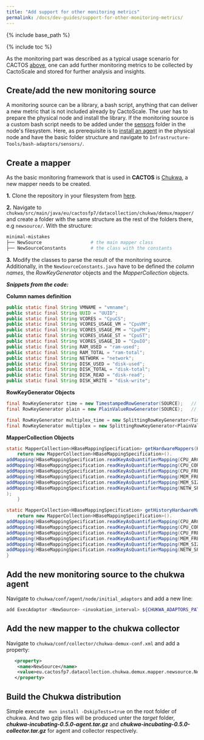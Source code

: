 ```yaml
---
title: "Add support for other monitoring metrics"
permalink: /docs/dev-guides/support-for-other-monitoring-metrics/
---
```


{% include base_path %}

{% include toc %}

As the monitoring part was described as a typical usage scenario for CACTOS [above](https://cactos.github.io/docs/scenarios/monitoring-only/), one can add further monitoring metrics to be collected by CactoScale and stored for further analysis and insights. 


## Create/add the new monitoring source
A monitoring source can be a library, a bash script, anything that can deliver a new metric that is not included already by CactoScale. The user has to prepare the physical node and install the library. If the monitoring source is a custom bash script needs to be added under the [sensors](https://github.com/cactos/Infrastructure-Tools/tree/master/bash-adaptors/sensors) folder in the node's filesystem. Here, as prerequisite is to [install an agent](https://cactos.github.io/docs/installation-guides/installation-of-cactoscale/) in the physical node and have the basic folder structure and navigate to `Infrastructure-Tools/bash-adaptors/sensors/`.

## Create a mapper
As the basic monitoring framework that is used in **CACTOS** is [Chukwa](https://github.com/cactos/chukwa/tree/chukwa4cactos), a new mapper needs to be created.

**1.** Clone the repository in your filesystem from [here](https://github.com/cactos/chukwa/tree/chukwa4cactos).

**2.** Navigate to `chukwa/src/main/java/eu/cactosfp7/datacollection/chukwa/demux/mapper/` and create a folder with the same structure as the rest of the folders there, e.g `newsource/`. With the structure:

```bash
minimal-mistakes
├── NewSource                  # the main mapper class
├── NewSourceConstants         # the class with the constants
```


**3.** Modify the classes to parse the result of the monitoring source. Additionally, in the `NewSourceConstants.java` have to be defined the *column names*, the *RowKeyGenerator* objects and the *MapperCollection* objects. 

***Snippets from the code:***

**Column names definition**

```java
public static final String VMNAME = "vmname";
public static final String UUID = "UUID";
public static final String VCORES = "CpuCS";
public static final String VCORES_USAGE_VM = "CpuVM";
public static final String VCORES_USAGE_PM = "CpuPM";
public static final String VCORES_USAGE_ST = "CpuST";
public static final String VCORES_USAGE_IO = "CpuIO";
public static final String RAM_USED = "ram-used";
public static final String RAM_TOTAL = "ram-total";
public static final String NETWORK = "network";
public static final String DISK_USED = "disk-used";
public static final String DISK_TOTAL = "disk-total";
public static final String DISK_READ = "disk-read";
public static final String DISK_WRITE = "disk-write";
```

**RowKeyGenerator Objects**

```java
final RowKeyGenerator time = new TimestampedRowGenerator(SOURCE);   // The row will be <SOURCE>-<timestamp>
final RowKeyGenerator plain = new PlainValueRowGenerator(SOURCE);   // The row will be <SOURCE>
```
```java
final RowKeyGenerator multiplex_time = new SplittingRowKeyGenerator<TimestampedRowGenerator>(TimestampedRowGenerator.class, UUID);    // If a value from a column is used for the id of the row for the history table
final RowKeyGenerator multiplex = new SplittingRowKeyGenerator<PlainValueRowGenerator>(PlainValueRowGenerator.class, UUID); // If a value from a column is used for the id of the row for the snapshot table
```

**MapperCollection Objects**

```java
static MapperCollection<HBaseMappingSpecification> getHardwareMappers(HardwareMetricContext ctx) {
    return new MapperCollection<HBaseMappingSpecification>().
addMapping(HBaseMappingSpecification.readKeyAsQuantifierMapping(CPU_ARCH, CN_TABLE, "hardware", ctx.plain)).
addMapping(HBaseMappingSpecification.readKeyAsQuantifierMapping(CPU_CORES, CN_TABLE, "hardware", ctx.plain)).
addMapping(HBaseMappingSpecification.readKeyAsQuantifierMapping(CPU_FREQ, CN_TABLE, "hardware", ctx.plain)).
addMapping(HBaseMappingSpecification.readKeyAsQuantifierMapping(MEM_FREQ, CN_TABLE, "hardware", ctx.plain)).
addMapping(HBaseMappingSpecification.readKeyAsQuantifierMapping(MEM_SIZE, CN_TABLE, "hardware", ctx.plain)).
addMapping(HBaseMappingSpecification.readKeyAsQuantifierMapping(NETW_SPEED, CN_TABLE, "network", ctx.plain)
);
    }
```
```java
static MapperCollection<HBaseMappingSpecification> getHistoryHardwareMappers(HardwareMetricContext ctx) {
    return new MapperCollection<HBaseMappingSpecification>().
addMapping(HBaseMappingSpecification.readKeyAsQuantifierMapping(CPU_ARCH, CN_HISTORY_TABLE, "hardware", ctx.time)).
addMapping(HBaseMappingSpecification.readKeyAsQuantifierMapping(CPU_CORES, CN_HISTORY_TABLE, "hardware", ctx.time)).
addMapping(HBaseMappingSpecification.readKeyAsQuantifierMapping(CPU_FREQ, CN_HISTORY_TABLE, "hardware", ctx.time)).
addMapping(HBaseMappingSpecification.readKeyAsQuantifierMapping(MEM_FREQ, CN_HISTORY_TABLE, "hardware", ctx.time)).
addMapping(HBaseMappingSpecification.readKeyAsQuantifierMapping(MEM_SIZE, CN_HISTORY_TABLE, "hardware", ctx.time)).
addMapping(HBaseMappingSpecification.readKeyAsQuantifierMapping(NETW_SPEED, CN_HISTORY_TABLE, "network", ctx.time));
}
```


## Add the new monitoring source to the chukwa agent
Navigate to `chukwa/conf/agent/node/initial_adaptors` and add a new line:

```bash
add ExecAdaptor <NewSource> <invokation_interval> ${CHUKWA_ADAPTORS_PATH}/script.sh 0
```

## Add the new mapper to the chukwa collector
Navigate to `chukwa/conf/collector/chukwa-demux-conf.xml` and add a property:

```xml
   <property>
    <name>NewSource</name>
    <value>eu.cactosfp7.datacollection.chukwa.demux.mapper.newsource.NewSource</value>
   </property>
```

## Build the Chukwa distribution
Simple execute ` mvn install -DskipTests=true` on the root folder of chukwa. And two gzip files will be produced unter the *target* folder, ***chukwa-incubating-0.5.0-agent.tar.gz*** and ***chukwa-incubating-0.5.0-collector.tar.gz*** for agent and collector respectively.